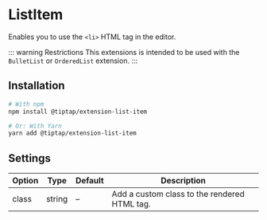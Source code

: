 # ListItem
Enables you to use the `<li>` HTML tag in the editor.

::: warning Restrictions
This extensions is intended to be used with the `BulletList` or `OrderedList` extension.
:::

## Installation
```bash
# With npm
npm install @tiptap/extension-list-item

# Or: With Yarn
yarn add @tiptap/extension-list-item
```

## Settings
| Option | Type   | Default | Description                                  |
| ------ | ------ | ------- | -------------------------------------------- |
| class  | string | –       | Add a custom class to the rendered HTML tag. |